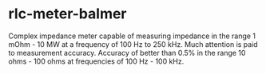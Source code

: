 # rlc-meter-balmer
Complex impedance meter capable of measuring impedance in the range 1 mOhm - 10 MW at a frequency of 100 Hz to 250 kHz. Much attention is paid to measurement accuracy. Accuracy of better than 0.5% in the range 10 ohms - 100 ohms at frequencies of 100 Hz - 100 kHz.

